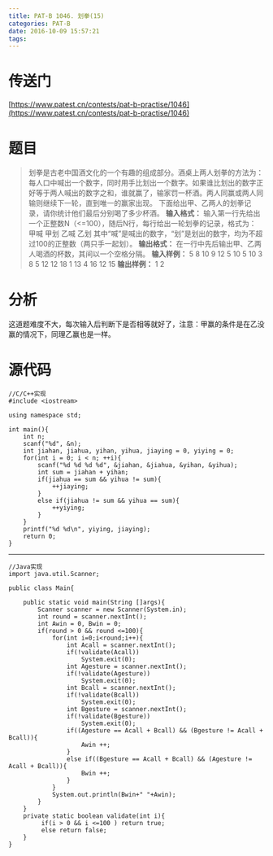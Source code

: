 ```yaml
---
title: PAT-B 1046. 划拳(15)
categories: PAT-B
date: 2016-10-09 15:57:21
tags:
---
```

# 传送门
[https://www.patest.cn/contests/pat-b-practise/1046](https://www.patest.cn/contests/pat-b-practise/1046)
<!--more-->
# 题目
> 划拳是古老中国酒文化的一个有趣的组成部分。酒桌上两人划拳的方法为：每人口中喊出一个数字，同时用手比划出一个数字。如果谁比划出的数字正好等于两人喊出的数字之和，谁就赢了，输家罚一杯酒。两人同赢或两人同输则继续下一轮，直到唯一的赢家出现。
下面给出甲、乙两人的划拳记录，请你统计他们最后分别喝了多少杯酒。
**输入格式：**
输入第一行先给出一个正整数N（<=100），随后N行，每行给出一轮划拳的记录，格式为：
甲喊 甲划 乙喊 乙划
其中“喊”是喊出的数字，“划”是划出的数字，均为不超过100的正整数（两只手一起划）。
**输出格式：**
在一行中先后输出甲、乙两人喝酒的杯数，其间以一个空格分隔。
**输入样例：**
5
8 10 9 12
5 10 5 10
3 8 5 12
12 18 1 13
4 16 12 15
**输出样例：**
1 2

# 分析
这道题难度不大，每次输入后判断下是否相等就好了，注意：甲赢的条件是在乙没赢的情况下，同理乙赢也是一样。

# 源代码

    //C/C++实现
    #include <iostream>

    using namespace std;

    int main(){
    	int n;
    	scanf("%d", &n);
    	int jiahan, jiahua, yihan, yihua, jiaying = 0, yiying = 0;
    	for(int i = 0; i < n; ++i){
    		scanf("%d %d %d %d", &jiahan, &jiahua, &yihan, &yihua);
    		int sum = jiahan + yihan;
    		if(jiahua == sum && yihua != sum){
    			++jiaying;
    		}
    		else if(jiahua != sum && yihua == sum){
    			++yiying;
    		}
    	}
    	printf("%d %d\n", yiying, jiaying);
    	return 0;
    }

***

    //Java实现
    import java.util.Scanner;

    public class Main{

        public static void main(String []args){
            Scanner scanner = new Scanner(System.in);
            int round = scanner.nextInt();
            int Awin = 0, Bwin = 0;
            if(round > 0 && round <=100){
                for(int i=0;i<round;i++){
                    int Acall = scanner.nextInt();
                    if(!validate(Acall))
                        System.exit(0);
                    int Agesture = scanner.nextInt();
                    if(!validate(Agesture))
                        System.exit(0);
                    int Bcall = scanner.nextInt();
                    if(!validate(Bcall))
                        System.exit(0);
                    int Bgesture = scanner.nextInt();
                    if(!validate(Bgesture))
                        System.exit(0);
                    if((Agesture == Acall + Bcall) && (Bgesture != Acall + Bcall)){
                        Awin ++;
                    }
                    else if((Bgesture == Acall + Bcall) && (Agesture != Acall + Bcall)){
                        Bwin ++;
                    }
                }
                System.out.println(Bwin+" "+Awin);
            }
        }
        private static boolean validate(int i){
             if(i > 0 && i <=100 ) return true;
             else return false;
        }
    }